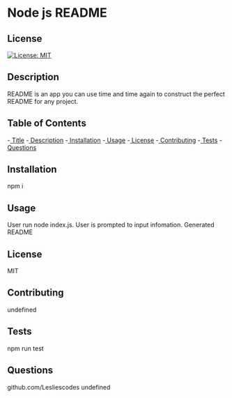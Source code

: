 # Node js README
 
  ## License
  [![License: MIT](https://img.shields.io/badge/License-MIT-yellow.svg)](https://opensource.org/licenses/MIT)
 
  ## Description
  README is an app you can use time and time again to construct the perfect README for any project.
  
  ## Table of Contents
  -[ Title](#title)
  -[ Description](#description)
  -[ Installation](#installation)
  -[ Usage](#usage)
  -[ License](#license)
  -[ Contributing](#contributing)
  -[ Tests](#tests)
  -[ Questions](#questions)
  ## Installation
  npm i
  ## Usage
   User run node index.js. User is prompted to input infomation. Generated README
  ## License
  MIT
  
  ## Contributing
  undefined
  ## Tests
  npm run test
  ## Questions
  github.com/Lesliescodes
  undefined
  
